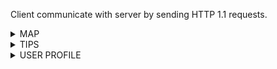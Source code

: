 Client communicate with server by sending HTTP 1.1 requests.


<details><summary>MAP</summary>
<p>


## Collection points get all/specific id

Request example:

```
GET /point/:pointId

USER_ID: 2123
```

Response example:

```
HTTP/1.1 200 OK

{
    "points": [
    {
      "id": 21
      "name": "Pokrovsky bulvar 2",
      "address" : "179Б, улица Попова, Куета, Индустриальный район, Barnaul, городской округ Барнаул, Altai Krai, Siberian Federal District, 656000, Russia",
      "phone_number": "+74994001041",
      "web_site": "https://www.hse.ru/",
      "recycle": ["metal", "glass", "plastic", "paper"],
      "latitude": 38.8951,
      "longitude": -77.0364,
      "works":  "broken" | "would_not_work" | "works_fine",
      "last_updated": 1604343073
      "schedule":{
          "from": "09:00",
          "to": "17:00"
       },
      "corrections_count": 2 
    }
  ] 
}

```
* if `pointId` is not specified, all is returned.
* `shedule` is null when schedule is not specified.

## Collection point corrections by point id

Request example:

```
GET /point/:pointId/corrections

USER_ID: 2123
```

Response example:
```
HTTP/1.1 200 OK
content-length: 1438

{
  "corrections" : [ {
    "id" : 6,
    "point_id" : 1,
    "field" : "works",
    "change_to" : "broken",
    "status" : "in-progress",
    "submit_time" : 1606697003,
    "like_count" : 0,
    "dislike_count" : 0
  }, {
    "id" : 1,
    "point_id" : 1,
    "field" : "recycle",
    "change_to" : [ "metal", "tetra_pack", "glass", "toxic", "paper" ],
    "status" : "applied",
    "submit_time" : 1606696933,
    "like_count" : 3,
    "dislike_count" : 0
  },...]
}
```

## Search collection points by name

Request example:

```
GET /search?q=Barnaul

USER_ID: 2123
```

Response example:
```
HTTP/1.1 200 OK
content-length: 6020

{
  "points" : [ {
    "id" : 84,
    "name" : " ТерИК ",
    "address" : "179Б, улица Попова, Куета, Индустриальный район, Barnaul, городской округ Барнаул, Altai Krai, Siberian Federal District, 656000, Russia",
    "phone_number" : null,
    "web_site" : null,
    "recycle" : [ "toxic", "other", "paper" ],
    "latitude" : 53.317977,
    "longitude" : 83.640004,
    "works" : "works_fine",
    "last_updated" : 1604352072,
    "schedule" : {
      "from" : null,
      "to" : null
    },
    "corrections_count" : 0
  },...] 
}
```

* Response set is always ten elements at max

## Suggest correction

Request example:

```
POST /correction/suggest

USER_ID: 2123

{
    "point_id": 11, 
    "field": "recycle",
    "change_to": ["metal", "glass", "plastic", "paper"]
}
```

Response example:

```
HTTP/1.1 200 OK

{
  "correction_id": 5
}
```

* Possible filed types are "recycle" and "works".

## Get correction by id

Request example:

```
GET /correction/5

USER_ID: 2123
```

Response example:

```
HTTP/1.1 200 OK

{
    "id": 5,
    "point_id": 11,
    "field": "recycle",
    "change_to": ["metal", "glass", "plastic", "paper"],
    "status": "in-progress",
    "submit_time": 1604352072,
    "like_count": 0,
    "dislike_count": 0
}
```

## Like/dislike correction

Request example:

```
POST /correction/5/like

USER_ID: 2123

{
    "like": 1
}
```

* `like` == 1 means to like a correction
* `like` == 0 means to unlike/undislike
* `like` == -1 means to dislike a correction

Response example:

```
HTTP/1.1 200 OK

{ }
```

</p>
</details>

<details><summary>TIPS</summary>
<p>
    
## Get all tips collections

Request example:

```
GET /tip/collections

USER_ID: 2123
```

Response example:

```
HTTP/1.1 200 OK

{
  "collections" : [ {
    "id" : 1,
    "title" : "Как утилизировать правильно?",
    "tips_number" : 1
  }, {
    "id" : 2,
    "title" : "Типы контейнеров",
    "tips_number" : 0
  }, {
    "id" : 3,
    "title" : "Правила сортировки",
    "tips_number" : 0
  }, {
    "id" : 4,
    "title" : "Правила сортировки (часть 2)",
    "tips_number" : 0
  } ]
}
```
 
## Get all tips by collection id

Request example:

```
GET /tip/1

USER_ID: 2123
```

Response example:

```
HTTP/1.1 200 OK

{
  "tips" : [ {
    "id" : 1,
    "collection_id" : 1,
    "title" : "Раздельный сбор мусора: как правильно сортировать отходы для переработки?",
    "content" : "Утилизация мусора – переработка отходов с целью ликвидации или повторного применения. Чтобы улучшить экологию в стране, необходимо правильно организовать использование отходов. Строгий контроль в сфере переработки отходов позволяет избавиться от большого скопления мусора. Важной задачей контролирующих служб является защита окружающей среды и здоровья населения.\n\nВыброс мусора на открытой не оборудованной территории категорически запрещён!\n\nРуководствуясь правилами сбора мусора, все отходы сортируются по классам, а затем утилизируются.\n\nПлощадки для складирования отходов должны быть закрыты от природных осадков и ветров. Контроль ведётся над выбросами вредных веществ в атмосферу. Не допускается попадание ядовитых веществ в подземные воды. "
  } ]
}
```

</p>
</details>

<details><summary>USER PROFILE</summary>
<p>

## New user creation endpoint

Request example:

```
GET /new_user
```

Response example:

```
HTTP/1.1 200 OK

{
  "user_id": 2123
}
```

The received `user_id` is expected to be used for subsequent requests as a value of "USER_ID" header.

## Change name

Request example:

```
POST /change_name

USER_ID: 2123

{
  "change_to" : "John Smith"
}
```

Response example:

```
HTTP/1.1 200 OK

{}
```

## Get me

Request example:

```
GET /me

USER_ID: 2123
```

Response example:

```
HTTP/1.1 200 OK

{
  "name" : "John Smith",
  "photo_url" : "shorturl.at/ehsJ3",
  "collection_points_corrections_ids": 
    {
      "applied": [5,6,122],
      "in_progress": [1,7,12],
      "rejected": [4,87]
    }
}
```

</p>
</details>
